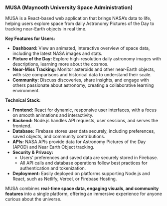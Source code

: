 ### MUSA (Maynooth University Space Administration)

MUSA is a React-based web application that brings NASA’s data to life, helping users explore space from daily Astronomy Pictures of the Day to tracking near-Earth objects in real time.  

**Key Features for Users:**
- **Dashboard:** View an animated, interactive overview of space data, including the latest NASA images and stats.  
- **Picture of the Day:** Explore high-resolution daily astronomy images with descriptions, learning more about the cosmos.  
- **Near-Miss Tracking:** Monitor asteroids and other near-Earth objects, with size comparisons and historical data to understand their scale.  
- **Community:** Discuss discoveries, share insights, and engage with others passionate about astronomy, creating a collaborative learning environment.  

**Technical Stack:**
- **Frontend:** React for dynamic, responsive user interfaces, with a focus on smooth animations and interactivity.  
- **Backend:** Node.js handles API requests, user sessions, and serves the frontend.  
- **Database:** Firebase stores user data securely, including preferences, saved objects, and community contributions.
- **APIs:** NASA APIs provide data for Astronomy Pictures of the Day (APOD) and Near Earth Object tracking.
- **Security & Privacy:**
  - Users’ preferences and saved data are securely stored in Firebase.
  - All API calls and database operations follow best practices for authentication and tokenization.
- **Deployment:** Easily deployed on platforms supporting Node.js and React, such as Netlify, Vercel, or Firebase Hosting.

MUSA combines **real-time space data, engaging visuals, and community features** into a single platform, offering an immersive experience for anyone curious about the universe.
